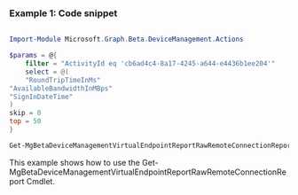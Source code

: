 ### Example 1: Code snippet

```powershell

Import-Module Microsoft.Graph.Beta.DeviceManagement.Actions

$params = @{
	filter = "ActivityId eq 'cb6ad4c4-8a17-4245-a644-e4436b1ee204'"
	select = @(
	"RoundTripTimeInMs"
"AvailableBandwidthInMBps"
"SignInDateTime"
)
skip = 0
top = 50
}

Get-MgBetaDeviceManagementVirtualEndpointReportRawRemoteConnectionReport -BodyParameter $params

```
This example shows how to use the Get-MgBetaDeviceManagementVirtualEndpointReportRawRemoteConnectionReport Cmdlet.

